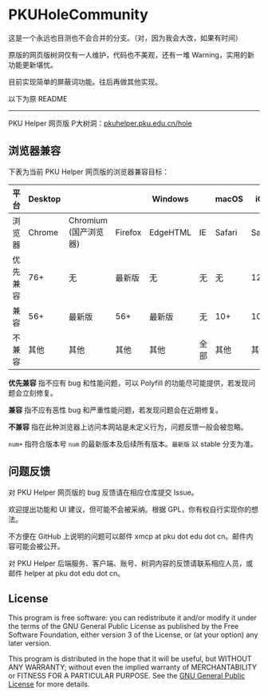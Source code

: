 # PKUHoleCommunity

这是一个永远也目测也不会合并的分支。（对，因为我会大改，如果有时间）

原版的网页版树洞仅有一人维护，代码也不美观，还有一堆 Warning，实用的新功能更新堪忧。

目前实现简单的屏蔽词功能。往后再做其他实现。

以下为原 README

---

PKU Helper 网页版 P大树洞：[pkuhelper.pku.edu.cn/hole](https://pkuhelper.pku.edu.cn/hole/)

## 浏览器兼容

下表为当前 PKU Helper 网页版的浏览器兼容目标：

| 平台     | Desktop |                            |         | Windows  |      | macOS  | iOS    |                     | Android |                         |
| -------- | ------- | -------------------------- | ------- | -------- | ---- | ------ | ------ | ------------------- | ------- | ----------------------- |
| 浏览器   | Chrome  | Chromium<br />(国产浏览器) | Firefox | EdgeHTML | IE   | Safari | Safari | 微信<br />(WebView) | Chrome  | Chromium<br />(WebView) |
| 优先兼容 | 76+     | 无                         | 最新版  | 无       | 无   | 无     | 12+    | 无                  | 最新版  | 无                      |
| 兼容     | 56+     | 最新版                     | 56+     | 最新版   | 无   | 10+    | 10+    | 最新版              | 56+     | 最新版                  |
| 不兼容   | 其他    | 其他                       | 其他    | 其他     | 全部 | 其他   | 其他   | 其他                | 其他    | 其他                    |


**优先兼容** 指不应有 bug 和性能问题，可以 Polyfill 的功能尽可能提供，若发现问题会立刻修复。

**兼容** 指不应有恶性 bug 和严重性能问题，若发现问题会在近期修复。

**不兼容** 指在此种浏览器上访问本网站是未定义行为，问题反馈一般会被忽略。

`num+` 指符合版本号 `num` 的最新版本及后续所有版本。`最新版` 以 stable 分支为准。

## 问题反馈

对 PKU Helper 网页版的 bug 反馈请在相应仓库提交 Issue。

欢迎提出功能和 UI 建议，但可能不会被采纳。根据 GPL，你有权自行实现你的想法。

不方便在 GitHub 上说明的问题可以邮件 xmcp at pku dot edu dot cn。邮件内容可能会被公开。

对 PKU Helper 后端服务、客户端、账号、树洞内容的反馈请联系相应人员，或邮件 helper at pku dot edu dot cn。

## License

This program is free software: you can redistribute it and/or modify it under the terms of the GNU General Public License as published by the Free Software Foundation, either version 3 of the License, or (at your option) any later version.

This program is distributed in the hope that it will be useful, but WITHOUT ANY WARRANTY; without even the implied warranty of MERCHANTABILITY or FITNESS FOR A PARTICULAR PURPOSE. See the [GNU General Public License](https://www.gnu.org/licenses/gpl-3.0.zh-cn.html) for more details.
